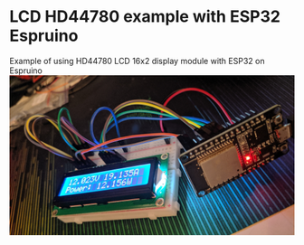 # LCD HD44780 example with ESP32 Espruino
Example of using HD44780 LCD 16x2 display module with ESP32 on Espruino
![ESP32 and HD44780](IMG_20190819_001950.jpg)

